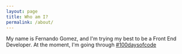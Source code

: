 ```yaml
---
layout: page
title: Who am I?
permalink: /about/
---
```


My name is Fernando Gomez, and I'm trying my best to be a Front End Developer. At the moment, I'm going through [#100daysofcode](https://medium.freecodecamp.com/join-the-100daysofcode-556ddb4579e4#.5ka5luz9d)
